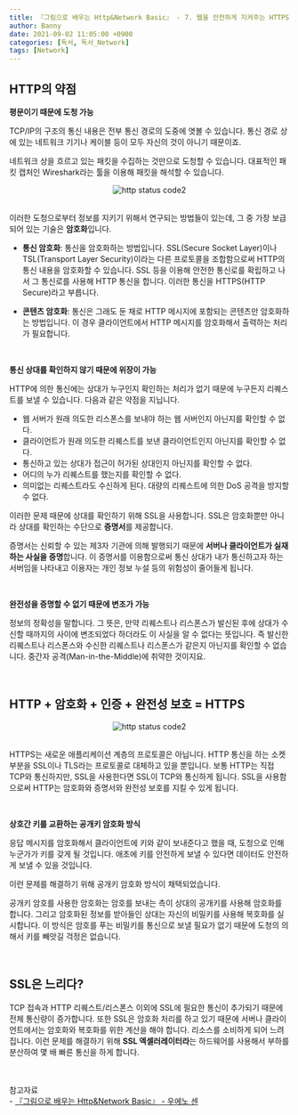 ```yaml
---
title: 『그림으로 배우는 Http&Network Basic』 - 7. 웹을 안전하게 지켜주는 HTTPS
author: Banny
date: 2021-09-02 11:05:00 +0900
categories: [독서, 독서_Network]
tags: [Network]
---
```


## HTTP의 약점

<strong>평문이기 때문에 도청 가능</strong>

TCP/IP의 구조의 통신 내용은 전부 통신 경로의 도중에 엿볼 수 있습니다. 통신 경로 상에 있는 네트워크 기기나 케이블 등이 모두 자신의 것이 아니기 때문이죠.

네트워크 상을 흐르고 있는 패킷을 수집하는 것만으로 도청할 수 있습니다. 대표적인 패킷 캡처인 Wireshark라는 툴을 이용해 패킷을 해석할 수 있습니다.

<center>
<img alt="http status code2" src="https://user-images.githubusercontent.com/62047302/131617159-0545e569-eb30-4905-ab76-c8dbdb809093.png">
</center>

<br>

이러한 도청으로부터 정보를 지키기 위해서 연구되는 방법들이 있는데, 그 중 가장 보급되어 있는 기술은 <strong>암호화</strong>입니다.

- <strong>통신 암호화</strong>: 통신을 암호화하는 방법입니다. SSL(Secure Socket Layer)이나 TSL(Transport Layer Security)이라는 다른 프로토콜을 조합함으로써 HTTP의 통신 내용을 암호화할 수 있습니다.
  SSL 등을 이용해 안전한 통신로를 확립하고 나서 그 통신로를 사용해 HTTP 통신을 합니다. 이러한 통신을 HTTPS(HTTP Secure)라고 부릅니다.

- <strong>콘텐츠 암호화</strong>: 통신은 그래도 둔 채로 HTTP 메시지에 포함되는 콘텐츠만 암호화하는 방법입니다. 이 경우 클라이언트에서 HTTP 메시지를 암호화해서 출력하는 처리가 필요합니다.

<br>

<strong>통신 상대를 확인하지 않기 때문에 위장이 가능</strong>

HTTP에 의한 통신에는 상대가 누구인지 확인하는 처리가 없기 때문에 누구든지 리퀘스트를 보낼 수 있습니다. 다음과 같은 약점을 지닙니다.

- 웹 서버가 원래 의도한 리스폰스를 보내야 하는 웹 서버인지 아닌지를 확인할 수 없다.
- 클라이언트가 원래 의도한 리퀘스트를 보낸 클라이언트인지 아닌지를 확인할 수 없다.
- 통신하고 있는 상대가 접근이 허가된 상대인지 아닌지를 확인할 수 없다.
- 어디의 누가 리퀘스트를 했는지를 확인할 수 없다.
- 의미없는 리퀘스트라도 수신하게 된다. 대량의 리퀘스트에 의한 DoS 공격을 방지할 수 없다.

이러한 문제 때문에 상대를 확인하기 위해 SSL을 사용합니다. SSL은 암호화뿐만 아니라 상대를 확인하는 수단으로 <strong>증명서</strong>를 제공합니다.

증명서는 신뢰할 수 있는 제3자 기관에 의해 발행되기 때문에 <strong>서버나 클라이언트가 실재하는 사실을 증명</strong>합니다. 이 증명서를 이용함으로써 통신 상대가 내가 통신하고자 하는 서버임을 나타내고 이용자는 개인 정보 누설 등의 위험성이 줄어들게 됩니다.

<br>

<strong>완전성을 증명할 수 없기 때문에 변조가 가능</strong>

정보의 정확성을 말합니다. 그 뜻은, 만약 리퀘스트나 리스폰스가 발신된 후에 상대가 수신할 때까지의 사이에 변조되었다 하더라도 이 사실을 알 수 없다는 뜻입니다. 즉 발신한 리퀘스트나 리스폰스와 수신한 리퀘스트나 리스폰스가 같은지 아닌지를 확인할 수 없습니다. 중간자 공격(Man-in-the-Middle)에 취약한 것이지요.

<br>

## HTTP + 암호화 + 인증 + 완전성 보호 = HTTPS

<center>
<img alt="http status code2" src="https://user-images.githubusercontent.com/62047302/131618962-4382b7ca-b7d4-41b9-8bc8-5aaac88b1c7c.png">
</center>

<br>

HTTPS는 새로운 애플리케이션 계층의 프로토콜은 아닙니다. HTTP 통신을 하는 소켓 부분을 SSL이나 TLS라는 프로토콜로 대체하고 있을 뿐입니다. 보통 HTTP는 직접 TCP와 통신하지만, SSL을 사용한다면 SSL이 TCP와 통신하게 됩니다. SSL을 사용함으로써 HTTP는 암호화와 증명서와 완전성 보호를 지킬 수 있게 됩니다.

<br>

<strong>상호간 키를 교환하는 공개키 암호화 방식</strong>

응답 메시지를 암호화해서 클라이언트에 키와 같이 보내준다고 했을 때, 도청으로 인해 누군가가 키를 갖게 될 것입니다. 애초에 키를 안전하게 보낼 수 있다면 데이터도 안전하게 보낼 수 있을 것입니다.

이런 문제를 해결하기 위해 공개키 암호화 방식이 채택되었습니다.

공개키 암호를 사용한 암호화는 암호를 보내는 측이 상대의 공개키를 사용해 암호화를 합니다. 그리고 암호화된 정보를 받아들인 상대는 자신의 비밀키를 사용해 복호화를 실시합니다. 이 방식은 암호를 푸는 비밀키를 통신으로 보낼 필요가 없기 때문에 도청의 의해서 키를 빼앗길 걱정은 없습니다.

<br>

## SSL은 느리다?

TCP 접속과 HTTP 리퀘스트/리스폰스 이외에 SSL에 필요한 통신이 추가되기 때문에 전체 통신량이 증가합니다.
또한 SSL은 암호화 처리를 하고 있기 때문에 서버나 클라이언트에서는 암호화와 복호화를 위한 계산을 해야 합니다. 리소스를 소비하게 되어 느려집니다. 이런 문제를 해결하기 위해 <strong>SSL 엑셀러레이터라</strong>는 하드웨어를 사용해서 부하를 분산하여 몇 배 빠른 통신을 하게 합니다.

<br>
<br>
참고자료<br>
- <a href="http://www.yes24.com/Product/Goods/15894097">『그림으로 배우는 Http&Network Basic』 - 우에노 센</a>
